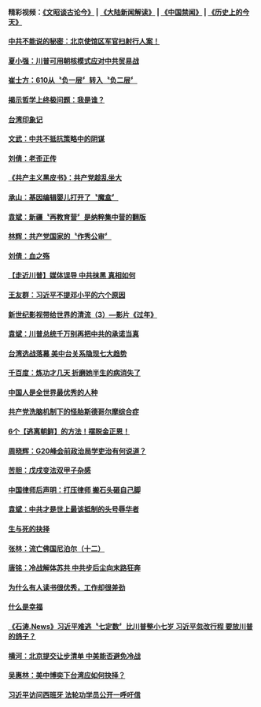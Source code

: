 #### 精彩视频：[《文昭谈古论今》](https://github.com/gfw-breaker/wenzhao/blob/master/README.md?t=11300931) | [《大陆新闻解读》](https://github.com/gfw-breaker/ntdtv-comedy/blob/master/README.md?t=11300931) | [《中国禁闻》](https://github.com/gfw-breaker/ntdtv-news/blob/master/README.md?t=11300931) | [《历史上的今天》](https://github.com/gfw-breaker/today-in-history/blob/master/README.md?t=11300931) 

#### [中共不能说的秘密：北京使馆区军官扫射行人案！](../pages/news207/a1401423.md?t=11300931) 


#### [夏小强：川普可用朝核模式应对中共贸易战](../pages/news207/a1401379.md?t=11300931) 

#### [崔士方：610从〝负一层〞转入〝负二层〞](../pages/news207/a1401378.md?t=11300931) 

#### [揭示哲学上终极问题：我是谁？](../pages/news207/a1401376.md?t=11300931) 

#### [台湾印象记](../pages/news207/a1401375.md?t=11300931) 

#### [文武：中共不抵抗策略中的阴谋](../pages/news207/a1401368.md?t=11300931) 

#### [刘倩：老歪正传](../pages/news207/a1401364.md?t=11300931) 

#### [《共产主义黑皮书》：共产党趁乱坐大](../pages/news207/a1401336.md?t=11300931) 

#### [承山：基因编辑婴儿打开了〝魔盒〞](../pages/news207/a1401332.md?t=11300931) 

#### [袁斌：新疆〝再教育营〞是纳粹集中营的翻版](../pages/news207/a1401329.md?t=11300931) 

#### [林辉：共产党国家的〝作秀公审〞](../pages/news207/a1401328.md?t=11300931) 

#### [刘倩：血之殇](../pages/news207/a1401309.md?t=11300931) 

#### [【走近川普】媒体误导 中共抹黑 真相如何](../pages/news207/a1401306.md?t=11300931) 

#### [王友群：习近平不提邓小平的六个原因](../pages/news207/a1400950.md?t=11300931) 

#### [新世纪影视带给世界的清流（3）—影片《过年》](../pages/news207/a1401156.md?t=11300931) 

#### [袁斌：川普总统千万别再把中共的承诺当真](../pages/news207/a1401177.md?t=11300931) 

#### [台湾选战落幕 美中台关系隐现七大趋势](../pages/news207/a1401176.md?t=11300931) 

#### [千百度：炼功才几天 折磨她半生的病消失了](../pages/news207/a1401174.md?t=11300931) 

#### [中国人是全世界最优秀的人种](../pages/news207/a1401000.md?t=11300931) 

#### [共产党洗脑机制下的怪胎斯德哥尔摩综合症](../pages/news207/a1401111.md?t=11300931) 

#### [6个【逃离朝鲜】的方法！摆脱金正恩！](../pages/news207/a1401114.md?t=11300931) 

#### [周晓辉：G20峰会前政治局学吏治有何说道？](../pages/news207/a1401072.md?t=11300931) 

#### [苦胆：戊戌变法双甲子杂感](../pages/news207/a1401017.md?t=11300931) 

#### [中国律师后声明：打压律师 搬石头砸自己脚](../pages/news207/a1401010.md?t=11300931) 

#### [袁斌：中共才是世上最该抵制的头号辱华者](../pages/news207/a1401009.md?t=11300931) 

#### [生与死的抉择](../pages/news207/a1401008.md?t=11300931) 

#### [张林：流亡佛国尼泊尔（十二）](../pages/news207/a1401004.md?t=11300931) 

#### [唐铭：冷战解体苏共 中共步后尘向末路狂奔](../pages/news207/a1401003.md?t=11300931) 

#### [为什么有人读书很优秀，工作却很差劲](../pages/news207/a1401001.md?t=11300931) 

#### [什么是幸福](../pages/news207/a1400996.md?t=11300931) 

#### [《石涛.News》习近平难逃〝七定数〞比川普整小七岁 习近平忽改行程 要放川普的鸽子？](../pages/news207/a1400954.md?t=11300931) 

#### [横河：北京提交让步清单 中美能否避免冷战](../pages/news207/a1400849.md?t=11300931) 

#### [吴惠林：美中博奕下台湾应如何抉择？](../pages/news207/a1400847.md?t=11300931) 

#### [习近平访问西班牙 法轮功学员公开一呼吁信](../pages/news207/a1400846.md?t=11300931) 

